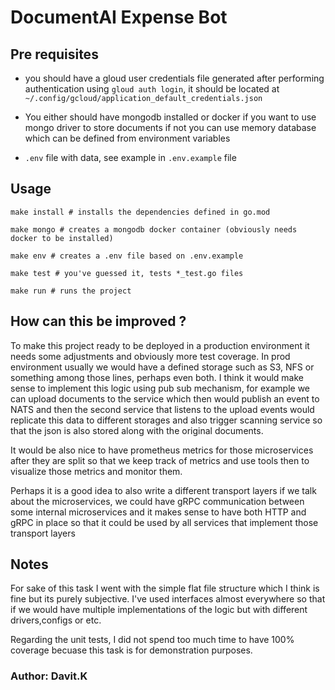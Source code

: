# DocumentAI Expense Bot

## Pre requisites
- you should have a gloud user credentials file generated after performing authentication using `gloud auth login`, it should be located at `~/.config/gcloud/application_default_credentials.json`

- You either should have mongodb installed or docker if you want to use mongo driver to store documents if not you can use memory database which can be defined from environment variables

- `.env` file with data, see example in `.env.example` file


## Usage

```shell
make install # installs the dependencies defined in go.mod

make mongo # creates a mongodb docker container (obviously needs docker to be installed)

make env # creates a .env file based on .env.example

make test # you've guessed it, tests *_test.go files

make run # runs the project

```

## How can this be improved ?

To make this project ready to be deployed in a production environment it needs some adjustments and obviously more test coverage. In prod environment usually we would have a defined storage such as S3, NFS or something among those lines, perhaps even both. I think it would make sense to implement this logic using pub sub mechanism, for example we can upload documents to the service which then would publish an event to NATS and then the second service that listens to the upload events would replicate this data to different storages and also trigger scanning service so that the json is also stored along with the original documents.

It would be also nice to have prometheus metrics for those microservices after they are split so that we keep track of metrics and use tools then to visualize those metrics and monitor them.

Perhaps it is a good idea to also write a different transport layers if we talk about the microservices, we could have gRPC communication between some internal microservices and it makes sense to have both HTTP and gRPC in place so that it could be used by all services that implement those transport layers

## Notes

For sake of this task I went with the simple flat file structure which I think is fine but its purely subjective. I've used interfaces almost everywhere so that if we would have multiple implementations of the logic but with different drivers,configs or etc.

Regarding the unit tests, I did not spend too much time to have 100% coverage becuase this task is for demonstration purposes.


### Author: Davit.K